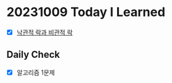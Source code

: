 # 20231009 Today I Learned
- [X] [낙관적 락과 비관적 락](../../DataBase/lock.md)

## Daily Check
- [X] 알고리즘 1문제